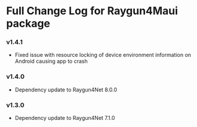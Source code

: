 # Full Change Log for Raygun4Maui package

### v1.4.1
- Fixed issue with resource locking of device environment information on Android causing app to crash
### v1.4.0
- Dependency update to Raygun4Net 8.0.0

### v1.3.0
- Dependency update to Raygun4Net 7.1.0
